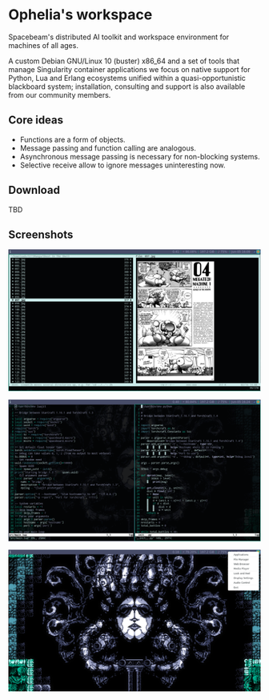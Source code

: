 # Ophelia's workspace
Spacebeam's distributed AI toolkit and workspace environment for machines of all ages.

A custom Debian GNU/Linux 10 (buster) x86_64 and a set of tools that manage Singularity container applications we focus on native support for Python, Lua and Erlang ecosystems unified within a quasi-opportunistic blackboard system; installation, consulting and support is also available from our community members.

## Core ideas
- Functions are a form of objects.
- Message passing and function calling are analogous.
- Asynchronous message passing is necessary for non-blocking systems.
- Selective receive allow to ignore messages uninteresting now.

## Download
TBD

## Screenshots

![1](images/1.png)

![2](images/2.png)

![3](images/3.png)

